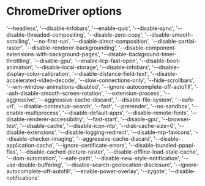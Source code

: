 # ChromeDriver options

  '--headless',
  '--disable-infobars',
  '--enable-quic',
  '--disable-sync',
  '--disable-threaded-compositing',
  '--disable-zero-copy',
  '--disable-smooth-scrolling',
  '--no-first-run',
  '--disable-direct-composition',
  '--disable-partial-raster',
  '--disable-renderer-backgrounding',
  '--disable-component-extensions-with-background-pages',
  '--disable-background-timer-throttling',
  '--disable-gpu',
  '--enable-tcp-fast-open',
  '--disable-boot-animation',
  '--disable-local-storage',
  '--disable-infobars',
  '--disable-display-color-calibration',
  '--disable-distance-field-text',
  '--disable-accelerated-video-decode',
  '--slow-connections-only',
  '--hide-scrollbars',
  '--wm-window-animations-disabled',
  '--ignore-autocomplete-off-autofill',
  '--ash-disable-smooth-screen-rotation',
  '--extension-process',
  '--aggressive',
  '--aggressive-cache-discard',
  '--disable-file-system',
  '--eafe-url',
  '--disable-contextual-search',
  '--fast',
  '--prerender',
  '--no-sandbox',
  '--enable-multiprocess',
  '--disable-default-apps',
  '--disable-remote-fonts',
  '--disable-renderer-accessibility',
  '--fast-start',
  '--disable-gpu',
  '--browser-test',
  '--disable-cache',
  '--disable-icon-ntp',
  '--disk-cache-size=0',
  '--disable-extensions',
  '--disable-logging-redirect',
  '--disable-ntp-favicons',
  '--disable-checker-imaging',
  '--aggressive-cache-discard',
  '--disable-application-cache',
  '--ignore-certificate-errors',
  '--disable-bundled-ppapi-flas',
  '--disable-cached-picture-raster',
  '--disable-offline-load-stale-cache',
  '--dom-automation',
  '--eafe-path',
  '--disable-new-style-notification',
  '--use-double-buffering',
  '--disable-search-geolocation-disclosure',
  '--ignore-autocomplete-off-autofill',
  '--enable-power-overlay',
  '--zygote',
  '--disable-notifications'
